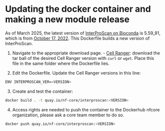 # Updating the docker container and making a new module release

As of March 2025, the latest version of [InterProScan on Bioconda](https://bioconda.github.io/recipes/interproscan/README.html) is 5.59_91, which is from [October 17, 2022](https://github.com/ebi-pf-team/interproscan/releases/tag/5.59-91.0). This Dockerfile builds a new version of InterProScan.

1. Navigate to the appropriate download page. - [Cell Ranger](https://support.10xgenomics.com/single-cell-gene-expression/software/downloads/latest): download the tar ball of the desired Cell Ranger version with `curl` or `wget`. Place this file in the same folder where the Dockerfile lies.

2. Edit the Dockerfile. Update the Cell Ranger versions in this line:

```bash
ENV INTERPROSCAN_VER=<VERSION>
```

3. Create and test the container:

```bash
docker build . -t quay.io/nf-core/interproscan:<VERSION>
```

4. Access rights are needed to push the container to the Dockerhub nfcore organization, please ask a core team member to do so.

```bash
docker push quay.io/nf-core/interproscan:<VERSION>
```